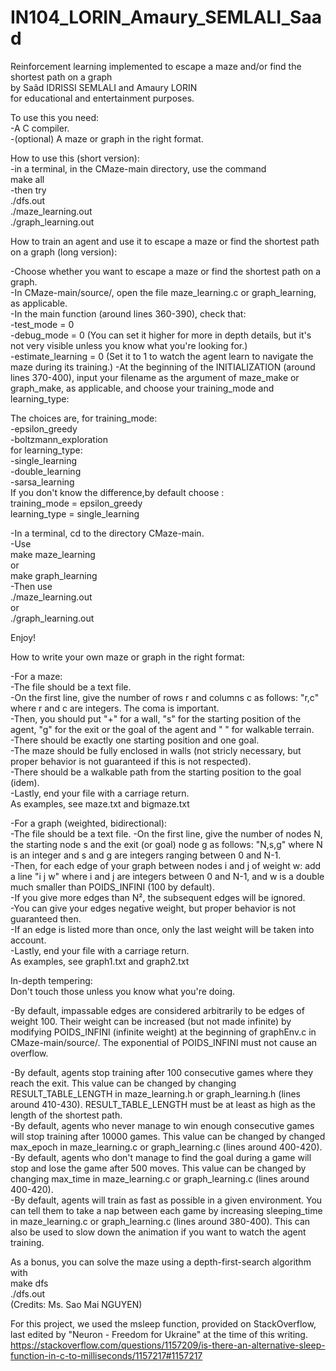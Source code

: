 # IN104_LORIN_Amaury_SEMLALI_Saad
Reinforcement learning implemented to escape a maze and/or find the shortest path on a graph  
by Saâd IDRISSI SEMLALI and Amaury LORIN  
for educational and entertainment purposes.  

To use this you need:  
-A C compiler.  
-(optional) A maze or graph in the right format.  


How to use this (short version):  
-in a terminal, in the CMaze-main directory, use the command  
	make all  
-then try  
	./dfs.out  
	./maze_learning.out  
	./graph_learning.out  
  
  
  
How to train an agent and use it to escape a maze or find the shortest path on a graph (long version):  
  
-Choose whether you want to escape a maze or find the shortest path on a graph.  
-In CMaze-main/source/, open the file maze_learning.c or graph_learning, as applicable.  
-In the main function (around lines 360-390), check that:  
	-test_mode = 0  
	-debug_mode = 0 (You can set it higher for more in depth details, but it's not very visible unless you know what you're looking for.)  
	-estimate_learning = 0 (Set it to 1 to watch the agent learn to navigate the maze during its training.)
-At the beginning of the INITIALIZATION (around lines 370-400), input your filename as the argument of maze_make or graph_make, as applicable, and choose your training_mode and learning_type:  
  
The choices are, for training_mode:  
	-epsilon_greedy  
	-boltzmann_exploration  
		 for learning_type:  
   	 -single_learning  
 	 -double_learning  
 	 -sarsa_learning  
If you don't know the difference,by default choose :  
	training_mode = epsilon_greedy    
	learning_type = single_learning  
  
-In a terminal, cd to the directory CMaze-main.  
-Use   
	make maze_learning  
	or  
	make graph_learning  
-Then use  
	./maze_learning.out  
	or  
	./graph_learning.out  
  
  
Enjoy!  
  
  
  
  
How to write your own maze or graph in the right format:  
  
  
-For a maze:  
	-The file should be a text file.  
	-On the first line, give the number of rows r and columns c as follows: "r,c" where r and c are integers. The coma is important.  
	-Then, you should put "+" for a wall, "s" for the starting position of the agent, "g" for the exit or the goal of the agent and " " for walkable terrain.  
		-There should be exactly one starting position and one goal.  
		-The maze should be fully enclosed in walls (not stricly necessary, but proper behavior is not guaranteed if this is not respected).  
		-There should be a walkable path from the starting position to the goal (idem).  
	-Lastly, end your file with a carriage return.  
As examples, see maze.txt and bigmaze.txt  
  
-For a graph (weighted, bidirectional):  
	-The file should be a text file.
	-On the first line, give the number of nodes N, the starting node s and the exit (or goal) node g as follows: "N,s,g" where N is an integer and s and g are integers ranging between 0 and N-1.  
	-Then, for each edge of your graph between nodes i and j of weight w: add a line "i j w" where i and j are integers between 0 and N-1, and w is a double much smaller than POIDS_INFINI (100 by default).  
		-If you give more edges than N², the subsequent edges will be ignored.  
		-You can give your edges negative weight, but proper behavior is not guaranteed then.   
		-If an edge is listed more than once, only the last weight will be taken into account.   
	-Lastly, end your file with a carriage return.  
As examples, see graph1.txt and graph2.txt  
  
  
  
In-depth tempering:  
Don't touch those unless you know what you're doing.  
  
-By default, impassable edges are considered arbitrarily to be edges of weight 100. Their weight can be increased (but not made infinite) by modifying POIDS_INFINI (infinite weight) at the beginning of graphEnv.c in CMaze-main/source/. The exponential of POIDS_INFINI must not cause an overflow.  
  
-By default, agents stop training after 100 consecutive games where they reach the exit. This value can be changed by changing RESULT_TABLE_LENGTH in maze_learning.h or graph_learning.h (lines around 410-430). RESULT_TABLE_LENGTH must be at least as high as the length of the shortest path.   
-By default, agents who never manage to win enough consecutive games will stop training after 10000 games. This value can be changed by changed max_epoch in maze_learning.c or graph_learning.c (lines around 400-420).    
-By default, agents who don't manage to find the goal during a game will stop and lose the game after 500 moves. This value can be changed by changing max_time in maze_learning.c or graph_learning.c (lines around 400-420).  
-By default, agents will train as fast as possible in a given environment. You can tell them to take a nap between each game by increasing sleeping_time in maze_learning.c or graph_learning.c (lines around 380-400). This can also be used to slow down the animation if you want to watch the agent training.   
  
  
  
  
  
  
As a bonus, you can solve the maze using a depth-first-search algorithm with  
	make dfs  
	./dfs.out  
(Credits: Ms. Sao Mai NGUYEN)  
  
For this project, we used the msleep function, provided on StackOverflow, last edited by "Neuron - Freedom for Ukraine" at the time of this writing.  
https://stackoverflow.com/questions/1157209/is-there-an-alternative-sleep-function-in-c-to-milliseconds/1157217#1157217  
